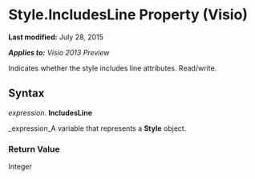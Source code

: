 
# Style.IncludesLine Property (Visio)

 **Last modified:** July 28, 2015

 _**Applies to:** Visio 2013 Preview_

Indicates whether the style includes line attributes. Read/write.


## Syntax

 _expression_. **IncludesLine**

 _expression_A variable that represents a  **Style** object.


### Return Value

Integer

